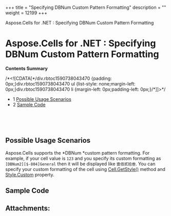 +++
title = "Specifying DBNum Custom Pattern Formatting" 
description = "" 
weight = 12199 
+++

Aspose.Cells for .NET : Specifying DBNum Custom Pattern Formatting  

# Aspose.Cells for .NET : Specifying DBNum Custom Pattern Formatting


**Contents Summary**

/\*<!\[CDATA\[\*/div.rbtoc1590738043470 {padding: 0px;}div.rbtoc1590738043470 ul {list-style: none;margin-left: 0px;}div.rbtoc1590738043470 li {margin-left: 0px;padding-left: 0px;}/\*\]\]>\*/

*   1 [Possible Usage Scenarios](#SpecifyingDBNumCustomPatternFormatting-PossibleUsageScenarios)
*   2 [Sample Code](#SpecifyingDBNumCustomPatternFormatting-SampleCode)

 

 

## Possible Usage Scenarios

Aspose.Cells supports the *DBNum *custom pattern formatting. For example, if your cell value is `123` and you specify its custom formatting as `[DBNum2][$-804]General` then it will be displayed like `壹佰贰拾叁`. You can specify your custom formatting of the cell using [Cell.GetStyle()](https://apireference.aspose.com/net/cells/aspose.cells/cell/methods/getstyle) method and [Style.Custom](https://apireference.aspose.com/net/cells/aspose.cells/style/properties/custom) property.

## Sample Code


## Attachments:


